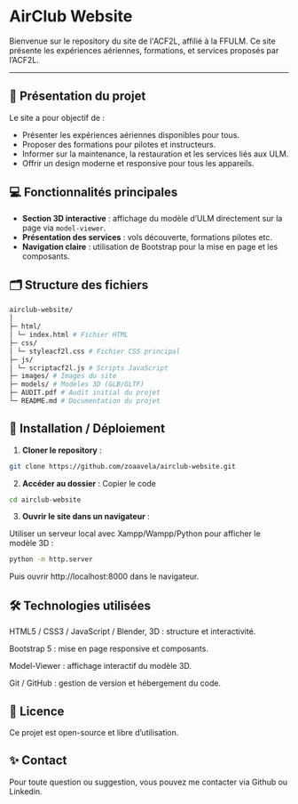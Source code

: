 # AirClub Website

Bienvenue sur le repository du site de l'ACF2L, affilié à la FFULM. Ce site présente les expériences aériennes, formations, et services proposés par l’ACF2L.

---

## 🌟 Présentation du projet

Le site a pour objectif de :

- Présenter les expériences aériennes disponibles pour tous.
- Proposer des formations pour pilotes et instructeurs.
- Informer sur la maintenance, la restauration et les services liés aux ULM.
- Offrir un design moderne et responsive pour tous les appareils.


## 💻 Fonctionnalités principales

- **Section 3D interactive** : affichage du modèle d’ULM directement sur la page via `model-viewer`.
- **Présentation des services** : vols découverte, formations pilotes etc.
- **Navigation claire** : utilisation de Bootstrap pour la mise en page et les composants.


## 🗂 Structure des fichiers
```bash
airclub-website/
│
├─ html/
│ └─ index.html # Fichier HTML
├─ css/
│ └─ styleacf2l.css # Fichier CSS principal
├─ js/
│ └─ scriptacf2l.js # Scripts JavaScript 
├─ images/ # Images du site
├─ models/ # Modèles 3D (GLB/GLTF)
├─ AUDIT.pdf # Audit initial du projet
└─ README.md # Documentation du projet
```
## 🚀 Installation / Déploiement

1. **Cloner le repository** :
```bash
git clone https://github.com/zoaavela/airclub-website.git
```
2. **Accéder au dossier** :
Copier le code
```bash
cd airclub-website
```
3. **Ouvrir le site dans un navigateur** :

Utiliser un serveur local avec Xampp/Wampp/Python pour afficher le modèle 3D :
```bash
python -m http.server
```
Puis ouvrir http://localhost:8000 dans le navigateur.

## 🛠 Technologies utilisées
HTML5 / CSS3 / JavaScript / Blender, 3D : structure et interactivité.

Bootstrap 5 : mise en page responsive et composants.

Model-Viewer : affichage interactif du modèle 3D.

Git / GitHub : gestion de version et hébergement du code.

## 📄 Licence
Ce projet est open-source et libre d’utilisation.

## ✨ Contact
Pour toute question ou suggestion, vous pouvez me contacter via Github ou Linkedin.
